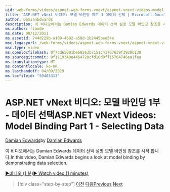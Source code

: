 ```yaml
---
uid: web-forms/videos/aspnet-web-forms-vnext/aspnet-vnext-videos-model-binding-part-1-selecting-data
title: 'ASP.NET vNext 비디오: 모델 바인딩 파트 1-데이터 선택 | Microsoft Docs'
author: DamianEdwards
description: 이 비디오에서는 Damian Edwards 데이터 선택 설명 모델 바인딩 참조를 시작 합니다.
ms.author: riande
ms.date: 08/12/2011
ms.assetid: 744d229b-a109-4692-a58d-1b2445bee54e
msc.legacyurl: /web-forms/videos/aspnet-web-forms-vnext/aspnet-vnext-videos-model-binding-part-1-selecting-data
msc.type: video
ms.openlocfilehash: 0f7cd65001be682e3b7151c41767639f3928b130
ms.sourcegitcommit: 0f1119340e4464720cfd16d0ff15764746ea1fea
ms.translationtype: MT
ms.contentlocale: ko-KR
ms.lasthandoff: 04/09/2019
ms.locfileid: "59403313"
---
```

# <a name="aspnet-vnext-videos-model-binding-part-1---selecting-data"></a><span data-ttu-id="8be58-103">ASP.NET vNext 비디오: 모델 바인딩 1부 - 데이터 선택</span><span class="sxs-lookup"><span data-stu-id="8be58-103">ASP.NET vNext Videos: Model Binding Part 1 - Selecting Data</span></span>

<span data-ttu-id="8be58-104">[Damian Edwards](https://github.com/DamianEdwards)</span><span class="sxs-lookup"><span data-stu-id="8be58-104">by [Damian Edwards](https://github.com/DamianEdwards)</span></span>

<span data-ttu-id="8be58-105">이 비디오에서는 Damian Edwards 데이터 선택 설명 모델 바인딩 참조를 시작 합니다.</span><span class="sxs-lookup"><span data-stu-id="8be58-105">In this video, Damian Edwards begins a look at model binding by demonstrating data selection.</span></span>

[<span data-ttu-id="8be58-106">&#9654;비디오 (1 분)</span><span class="sxs-lookup"><span data-stu-id="8be58-106">&#9654; Watch video (1 minutes)</span></span>](https://channel9.msdn.com/Blogs/ASP-NET-Site-Videos/aspnet-vnext-videos-model-binding-part-1-selecting-data)

> [!div class="step-by-step"]
> <span data-ttu-id="8be58-107">[이전](aspnet-vnext-videos-strongly-typed-data-controls.md)
> [다음](aspnet-vnext-videos-model-binding-part-2-filtering.md)</span><span class="sxs-lookup"><span data-stu-id="8be58-107">[Previous](aspnet-vnext-videos-strongly-typed-data-controls.md)
[Next](aspnet-vnext-videos-model-binding-part-2-filtering.md)</span></span>
